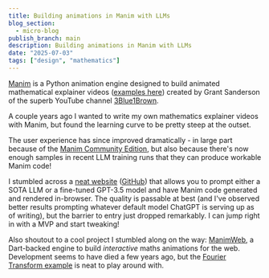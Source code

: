 ```yaml
---
title: Building animations in Manim with LLMs
blog_section:
  - micro-blog
publish_branch: main
description: Building animations in Manim with LLMs
date: "2025-07-03"
tags: ["design", "mathematics"]
---
```


[Manim](https://github.com/3b1b/manim) is a Python animation engine designed to build animated mathematical explainer videos ([examples here](https://www.manim.community/awesome/)) created by Grant Sanderson of the superb YouTube channel [3Blue1Brown](https://www.youtube.com/c/3blue1brown).

A couple years ago I wanted to write my own mathematics explainer videos with Manim, but found the learning curve to be pretty steep at the outset.

The user experience has since improved dramatically - in large part because of the [Manim Community Edition](https://github.com/manimCommunity/manim), but also because there's now enough samples in recent LLM training runs that they can produce workable Manim code!

I stumbled across a [neat website](https://github.com/marcelo-earth/generative-manim) ([GitHub](https://github.com/marcelo-earth/generative-manim)) that allows you to prompt either a SOTA LLM or a fine-tuned GPT-3.5 model and have Manim code generated and rendered in-browser. The quality is passable at best (and I've observed better results prompting whatever default model ChatGPT is serving up as of writing), but the barrier to entry just dropped remarkably. I can jump right in with a MVP and start tweaking!

Also shoutout to a cool project I stumbled along on the way: [ManimWeb](https://github.com/manim-web/manim-web), a Dart-backed engine to build _interactive_ maths animations for the web. Development seems to have died a few years ago, but the [Fourier Transform example](https://manim-web.hugos29.dev/examples/fourier-transform) is neat to play around with.
